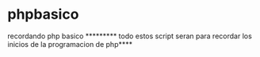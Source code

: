 # phpbasico
recordando php basico
********* todo estos script seran para recordar los inicios de la programacion de php****
